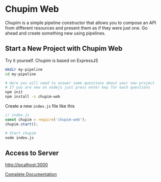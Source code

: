 # Chupim Web
Chupim is a simple pipeline constructor that allows you to compose an API
from different resources and present them as if they were just one.
Go ahead and create something new using pipelines.


## Start a New Project with Chupim Web
Try it yourself. Chupim is based on ExpressJS
```bash
mkdir my-pipeline
cd my-pipeline

# Here you will need to answer some questions about your new project
# If you are new on nodejs just press enter key for each questions
npm init
npm install -s chupim-web
```

Create a new `index.js` file like this
```javascript
// index.js
const chupim = require('chupim-web');
chupim.start();
```

```bash
# Start chupim
node index.js
```

## Access to Server 
[http://localhost:3000](http://localhost:3000)

[Complete Documentation](https://baliberdin.github.io/chupim-web/)
